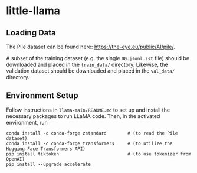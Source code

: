 # little-llama

## Loading Data
The Pile dataset can be found here: https://the-eye.eu/public/AI/pile/.

A subset of the training dataset (e.g. the single ``00.jsonl.zst`` file) should be downloaded and placed in the ``train_data/`` directory. Likewise, the validation dataset should be downloaded and placed in the ``val_data/`` directory. 

## Environment Setup
Follow instructions in ``llama-main/README.md`` to set up and install the necessary packages to run LLaMA code. Then, in the activated environment, run
```
conda install -c conda-forge zstandard        # (to read the Pile dataset)
conda install -c conda-forge transformers     # (to utilize the Hugging Face Transformers API)
pip install tiktoken                          # (to use tokenizer from OpenAI)
pip install --upgrade accelerate
```
